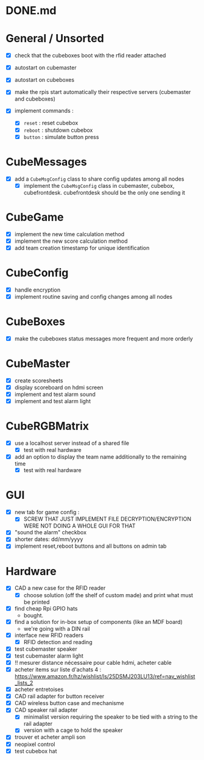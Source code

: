 # DONE.md

# General / Unsorted

- [x] check that the cubeboxes boot with the rfid reader attached
- [x] autostart on cubemaster
- [x] autostart on cubeboxes
- [x] make the rpis start automatically their respective servers (cubemaster and cubeboxes)

- [x] implement commands :
    - [x] `reset` : reset cubebox
    - [x] `reboot` : shutdown cubebox
    - [x] `button` : simulate button press

# CubeMessages

- [x] add a `CubeMsgConfig` class to share config updates among all nodes
  - [x] implement the `CubeMsgConfig` class in cubemaster, cubebox, cubefrontdesk. cubefrontdesk should be the only one sending it

# CubeGame

- [x] implement the new time calculation method
- [x] implement the new score calculation method
- [x] add team creation timestamp for unique identification

# CubeConfig
- [x] handle encryption
- [x] implement routine saving and config changes among all nodes

# CubeBoxes

- [x] make the cubeboxes status messages more frequent and more orderly

# CubeMaster

- [x] create scoresheets
- [x] display scoreboard on hdmi screen
- [x] implement and test alarm sound
- [x] implement and test alarm light

# CubeRGBMatrix

- [x] use a localhost server instead of a shared file
  - [x] test with real hardware
- [x] add an option to display the team name additionally to the remaining time
  - [x] test with real hardware

# GUI

- [x] new tab for game config :
  - [x] SCREW THAT JUST IMPLEMENT FILE DECRYPTION/ENCRYPTION WERE NOT DOING A WHOLE GUI FOR THAT
- [x] "sound the alarm" checkbox
- [x] shorter dates: dd/mm/yyyy
- [x] implement reset,reboot buttons and all buttons on admin tab

# Hardware

- [x] CAD a new case for the RFID reader
  - [x] choose solution (off the shelf of custom made) and print what must be printed
- [x] find cheap Rpi GPIO hats
  - bought.
- [x] find a solution for in-box setup of components (like an MDF board)
  - we're going with a DIN rail
- [x] interface new RFID readers
  - [x] RFID detection and reading
- [x] test cubemaster speaker
- [x] test cubemaster alarm light
- [x] !! mesurer distance nécessaire pour cable hdmi, acheter cable
- [x] acheter items sur liste d'achats 4 : https://www.amazon.fr/hz/wishlist/ls/25DSMJ203LU13/ref=nav_wishlist_lists_2
- [x] acheter entretoises
- [x] CAD rail adapter for button receiver
- [x] CAD wireless button case and mechanisme
- [x] CAD speaker rail adapter
    - [x] minimalist version requiring the speaker to be tied with a string to the rail adapter
    - [x] version with a cage to hold the speaker
- [x] trouver et acheter ampli son
- [x] neopixel control
- [x] test cubebox hat
